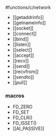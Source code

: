 #functions/c/network
* [[getaddrinfo]]
* [[getnameinfo]]
* [[socket]]
* [[connect]]
* [[bind]]
* [[listen]]
* [[select]]
* [[accept]]
* [[recv]]
* [[send]]
* [[recvfrom]]
* [[sendto]]
* [[pull]]

### macros
* FD_ZERO
* FD_SET
* FD_CLR()
* FD_ISSET()
* [[AI_PASSIVE]]
